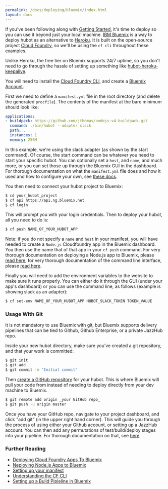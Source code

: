 ```yaml
---
permalink: /docs/deploying/bluemix/index.html
layout: docs
---
```


If you've been following along with [Getting Started](/docs/index.md), it's time
to deploy so you can use it beyond just your local machine.
[IBM Bluemix](http://bluemix.net) is a way to deploy hubot as an alternative to
[Heroku](/docs/deploying/heroku.md). It is built on the open-source project
[Cloud Foundry](https://www.cloudfoundry.org/), so we'll be using the `cf cli`
throughout these examples.

Unlike Heroku, the free tier on Bluemix supports 24/7 uptime, so you don't need
to go through the hassle of setting up something like
[hubot-heroku-keepalive](https://github.com/hubot-scripts/hubot-heroku-keepalive).

You will need to install the
[Cloud Foundry CLI](https://github.com/cloudfoundry/cli/releases), and create a
[Bluemix Account](http://bluemix.net).

First we need to define a `manifest.yml` file in the root directory (and delete
the generated `procfile`). The contents of the manifest at the bare minimum
should look like:

```yml
applications:
- buildpack: https://github.com/jthomas/nodejs-v4-buildpack.git
  command: ./bin/hubot --adapter slack
  path: .
  instances: 1
  memory: 256M
```

In this example, we're using the slack adapter (as shown by the start command).
Of course, the start command can be whatever you need to start your specific
hubot. You can optionally set a `host`, and `name`, and much more, or you can
set those up through the Bluemix GUI in the dashboard. For thorough
documentation on what the `manifest.yml` file does and how it used and how to
configure your own, see
[these docs](https://docs.cloudfoundry.org/devguide/deploy-apps/manifest.html).

You then need to connect your hubot project to Bluemix:

```sh
$ cd your_hubot_project
$ cf api https://api.ng.bluemix.net
$ cf login
```

This will prompt you with your login credentials. Then to deploy your hubot, all
you need to do is:

```sh
$ cf push NAME_OF_YOUR_HUBOT_APP
```

Note: if you do not specify a `name` and `host` in your manifest, you will have
needed to create a `Node.js` Cloudfoundry app in the Bluemix dashboard. You then
use the name that of that app in your `cf push` command. For very thorough
documentation on deploying a Node.js app to Bluemix, please
[read here](https://www.ng.bluemix.net/docs/starters/nodejs/index.html), for
very thorough documentation of the command line interface, please
[read here](https://www.ng.bluemix.net/docs/cli/reference/cfcommands/index.html).

Finally you will need to add the environment variables to the website to make
sure it runs properly. You can either do it through the GUI (under your app's
dashboard) or you can use the command line, as follows (example is showing slack
as an adapter):

```sh
$ cf set-env NAME_OF_YOUR_HUBOT_APP HUBOT_SLACK_TOKEN TOKEN_VALUE
```

### Usage With Git

It is not mandatory to use Bluemix with git, but Bluemix supports delivery
pipelines that can be tied to Github, Github Enterprise, or a private JazzHub
repo.

Inside your new hubot directory, make sure you've created a git repository,
and that your work is committed:

```sh
$ git init
$ git add .
$ git commit -m "Initial commit"
```

Then [create a GitHub repository](https://help.github.com/articles/create-a-repo/)
for your hubot. This is where Bluemix will pull your code from instead of
needing to deploy directly from your dev machine to Bluemix.

```sh
$ git remote add origin _your GitHub repo_
$ git push -u origin master
```

Once you have your GitHub repo, navigate to your project dashboard, and click
"add git" (in the upper right hand corner). This will guide you through the
process of using either your Github account, or setting up a JazzHub account.
You can then add any permutations of test/build/deploy stages into your
pipeline. For thorough documentation on that, see
[here](https://www.ng.bluemix.net/docs/#services/DeliveryPipeline/index.html#getstartwithCD).

### Further Reading

  - [Deploying Cloud Foundry Apps To Bluemix](https://www.ng.bluemix.net/docs/cfapps/runtimes.html)
  - [Neploying Node.js Apps to Bluemix](https://www.ng.bluemix.net/docs/starters/nodejs/index.html)
  - [Setting up your manifest](https://docs.cloudfoundry.org/devguide/deploy-apps/manifest.html)
  - [Understanding the CF CLI](https://www.ng.bluemix.net/docs/cli/reference/cfcommands/index.html)
  - [Setting up a Build Pipleline in Bluemix](https://www.ng.bluemix.net/docs/#services/DeliveryPipeline/index.html#getstartwithCD)
